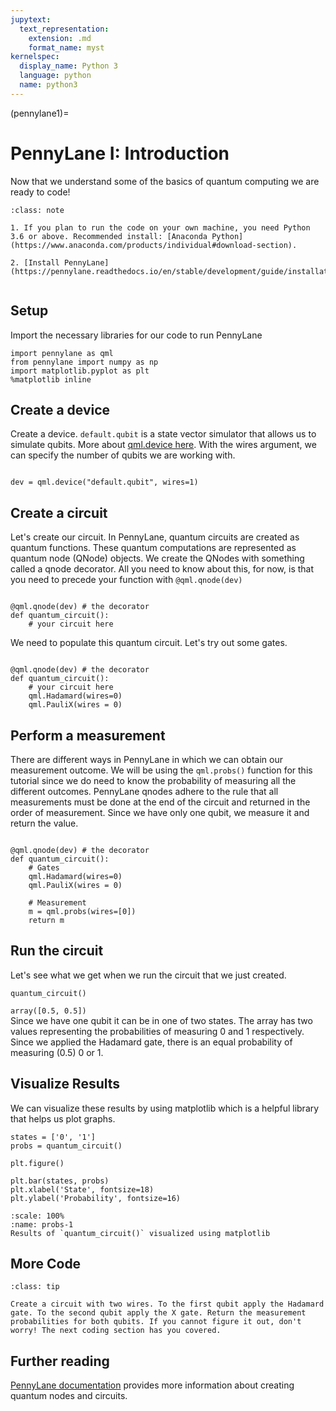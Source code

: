 ```yaml
---
jupytext:
  text_representation:
    extension: .md
    format_name: myst
kernelspec:
  display_name: Python 3
  language: python
  name: python3
---
```


(pennylane1)=
# PennyLane I: Introduction

Now that we understand some of the basics of quantum computing we are ready to code!

```{admonition} Installation
:class: note

1. If you plan to run the code on your own machine, you need Python 3.6 or above. Recommended install: [Anaconda Python](https://www.anaconda.com/products/individual#download-section). 

2. [Install PennyLane](https://pennylane.readthedocs.io/en/stable/development/guide/installation.html)


```

## Setup 

Import the necessary libraries for our code to run PennyLane

```{code-cell} ipython3
import pennylane as qml
from pennylane import numpy as np
import matplotlib.pyplot as plt
%matplotlib inline
```

## Create a device
Create a device. `default.qubit` is a state vector simulator that allows us to simulate qubits. More about [qml.device here](https://pennylane.readthedocs.io/en/stable/code/api/pennylane.device.html). With the wires argument, we can specify the number of qubits we are working with. 

```{code-cell} ipython3

dev = qml.device("default.qubit", wires=1)

```
## Create a circuit
Let's create our circuit. In PennyLane, quantum circuits are created as quantum functions. These quantum computations are represented as quantum node (QNode) objects. We create the QNodes with something called a qnode decorator. All you need to know about this, for now, is that you need to precede your function with `@qml.qnode(dev)`



```{code-cell} ipython3

@qml.qnode(dev) # the decorator
def quantum_circuit():
    # your circuit here

```
We need to populate this quantum circuit. Let's try out some gates.


```{code-cell} ipython3

@qml.qnode(dev) # the decorator
def quantum_circuit():
    # your circuit here
    qml.Hadamard(wires=0)
    qml.PauliX(wires = 0)
```

## Perform a measurement
There are different ways in PennyLane in which we can obtain our measurement outcome.  We will be using the `qml.probs()` function for this tutorial since we do need to know the probability of measuring all the different outcomes. PennyLane qnodes adhere to the rule that all measurements must be done at the end of the circuit and returned in the order of measurement. Since we have only one qubit, we measure it and return the value.

```{code-cell} ipython3

@qml.qnode(dev) # the decorator
def quantum_circuit():
    # Gates
    qml.Hadamard(wires=0)
    qml.PauliX(wires = 0)

    # Measurement
    m = qml.probs(wires=[0])
    return m
```

## Run the circuit
Let's see what we get when we run the circuit that we just created.

```{code-cell} ipython3
quantum_circuit()

```
`array([0.5, 0.5])`  
Since we have one qubit it can be in one of two states. The array has two values representing the probabilities of measuring 0 and 1 respectively. Since we applied the Hadamard gate, there is an equal probability of measuring (0.5) 0 or 1. 

## Visualize Results
We can visualize these results by using matplotlib which is a helpful library that helps us plot graphs.

```{code-cell} ipython3
states = ['0', '1']
probs = quantum_circuit()

plt.figure()

plt.bar(states, probs)
plt.xlabel('State', fontsize=18)
plt.ylabel('Probability', fontsize=16)

```

```{figure} /_static/probs-1.PNG
:scale: 100%
:name: probs-1 
Results of `quantum_circuit()` visualized using matplotlib

```

## More Code
```{admonition} Exercise: Create a system of two qubits
:class: tip

Create a circuit with two wires. To the first qubit apply the Hadamard gate. To the second qubit apply the X gate. Return the measurement probabilities for both qubits. If you cannot figure it out, don't worry! The next coding section has you covered.

```

## Further reading

[PennyLane documentation](https://pennylane.readthedocs.io/en/stable/introduction/circuits.html) provides more information about creating quantum nodes and circuits.